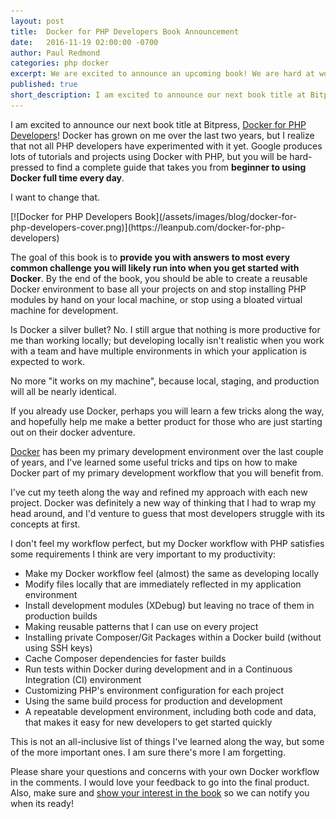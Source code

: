 ```yaml
---
layout: post
title:  Docker for PHP Developers Book Announcement
date:   2016-11-19 02:00:00 -0700
author: Paul Redmond
categories: php docker
excerpt: We are excited to announce an upcoming book! We are hard at work on a new book titled "Docker for PHP Developers".
published: true
short_description: I am excited to announce our next book title at Bitpress, Docker for PHP Developers! We want to help you learn Docker and start using it in your daily development workflow.
---
```

I am excited to announce our next book title at Bitpress, [Docker for PHP Developers](https://leanpub.com/docker-for-php-developers)! Docker has grown on me over the last two years, but I realize that not all PHP developers have experimented with it yet. Google produces lots of tutorials and projects using Docker with PHP, but you will be hard-pressed to find a complete guide that takes you from __beginner to using Docker full time every day__.

I want to change that.

<span class="pull-left" style="display: block; margin-right: 20px;">
[![Docker for PHP Developers Book](/assets/images/blog/docker-for-php-developers-cover.png)](https://leanpub.com/docker-for-php-developers)
</span>

The goal of this book is to __provide you with answers to most every common challenge you will likely run into when you get started with Docker__. By the end of the book, you should be able to create a reusable Docker environment to base all your projects on and stop installing PHP modules by hand on your local machine, or stop using a bloated virtual machine for development.

Is Docker a silver bullet? No. I still argue that nothing is more productive for me than working locally; but developing locally isn't realistic when you work with a team and have multiple environments in which your application is expected to work.

No more "it works on my machine", because local, staging, and production will all be nearly identical.

If you already use Docker, perhaps you will learn a few tricks along the way, and hopefully help me make a better product for those who are just starting out on their docker adventure.

[Docker](https://www.docker.com/) has been my primary development environment over the last couple of years, and I've learned some useful tricks and tips on how to make Docker part of my primary development workflow that you will benefit from.

I've cut my teeth along the way and refined my approach with each new project. Docker was definitely a new way of thinking that I had to wrap my head around, and I'd venture to guess that most developers struggle with its concepts at first.

<span class="clearfix"></span>

I don't feel my workflow perfect, but my Docker workflow with PHP satisfies some requirements I think are very important to my productivity:

* Make my Docker workflow feel (almost) the same as developing locally
* Modify files locally that are immediately reflected in my application environment
* Install development modules (XDebug) but leaving no trace of them in production builds
* Making reusable patterns that I can use on every project
* Installing private Composer/Git Packages within a Docker build (without using SSH keys)
* Cache Composer dependencies for faster builds
* Run tests within Docker during development and in a Continuous Integration (CI) environment
* Customizing PHP's environment configuration for each project
* Using the same build process for production and development
* A repeatable development environment, including both code and data, that makes it easy for new developers to get started quickly

This is not an all-inclusive list of things I've learned along the way, but some of the more important ones. I am sure there's more I am forgetting.

Please share your questions and concerns with your own Docker workflow in the comments. I would love your feedback to go into the final product. Also, make sure and [show your interest in the book](https://leanpub.com/docker-for-php-developers) so we can notify you when its ready!
